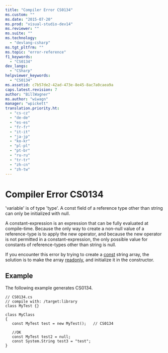```yaml
---
title: "Compiler Error CS0134"
ms.custom: ""
ms.date: "2015-07-20"
ms.prod: "visual-studio-dev14"
ms.reviewer: ""
ms.suite: ""
ms.technology: 
  - "devlang-csharp"
ms.tgt_pltfrm: ""
ms.topic: "error-reference"
f1_keywords: 
  - "CS0134"
dev_langs: 
  - "CSharp"
helpviewer_keywords: 
  - "CS0134"
ms.assetid: c7b57de2-42ad-473e-8e45-8ac7a0caea9a
caps.latest.revision: 7
author: "BillWagner"
ms.author: "wiwagn"
manager: "wpickett"
translation.priority.ht: 
  - "cs-cz"
  - "de-de"
  - "es-es"
  - "fr-fr"
  - "it-it"
  - "ja-jp"
  - "ko-kr"
  - "pl-pl"
  - "pt-br"
  - "ru-ru"
  - "tr-tr"
  - "zh-cn"
  - "zh-tw"
---
```

# Compiler Error CS0134
'variable' is of type 'type'. A const field of a reference type other than string can only be initialized with null.  
  
 A constant-expression is an expression that can be fully evaluated at compile-time. Because the only way to create a non-null value of a reference-type is to apply the new operator, and because the new operator is not permitted in a constant-expression, the only possible value for constants of reference-types other than string is null.  
  
 If you encounter this error by trying to create a [const](../../../csharp\language-reference\keywords/const.md) string array, the solution is to make the array [readonly](../../../csharp\language-reference\keywords/readonly.md), and initialize it in the constructor.  
  
## Example  
 The following example generates CS0134.  
  
```  
// CS0134.cs  
// compile with: /target:library  
class MyTest {}   
  
class MyClass  
{  
   const MyTest test = new MyTest();   // CS0134  
  
   //OK  
   const MyTest test2 = null;  
   const System.String test3 = "test";  
}  
```
